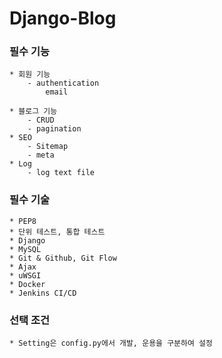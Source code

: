 # Django-Blog

### 필수 기능

    * 회원 기능
        - authentication
            email

    * 블로그 기능
        - CRUD
        - pagination
    * SEO
        - Sitemap
        - meta
    * Log
        - log text file

### 필수 기술

    * PEP8
    * 단위 테스트, 통합 테스트
    * Django
    * MySQL
    * Git & Github, Git Flow
    * Ajax
    * uWSGI
    * Docker
    * Jenkins CI/CD

### 선택 조건

    * Setting은 config.py에서 개발, 운용을 구분하여 설정
